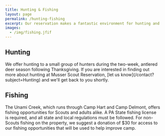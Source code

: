```yaml
---
title: Hunting & Fishing
layout: page
permalink: /hunting-fishing
excerpt: Our reservation makes a fantastic environment for hunting and fishing all throughout the year.
images:
  - /img/fishing.jfif
---
```


<h2>Hunting</h2>
We offer hunting to a small group of hunters during the two-week, antlered deer season following Thanksgiving. If you are interested in finding out more about hunting at Musser Scout Reservation, [let us know](/contact?subject=Hunting) and we'll get back to you shortly.

<h2>Fishing</h2>
The Unami Creek, which runs through Camp Hart and Camp Delmont, offers fishing opportunities for Scouts and adults alike. A PA State fishing license is required, and all state and local regulations must be followed. For non-Scouts fishing on the property, we suggest a donation of $30 for access to our fishing opportunities that will be used to help improve camp.
